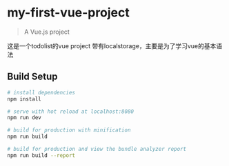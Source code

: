 
# my-first-vue-project

> A Vue.js project
> 
这是一个todolist的vue project
带有localstorage，主要是为了学习vue的基本语法

## Build Setup

``` bash
# install dependencies
npm install

# serve with hot reload at localhost:8080
npm run dev

# build for production with minification
npm run build

# build for production and view the bundle analyzer report
npm run build --report
```

